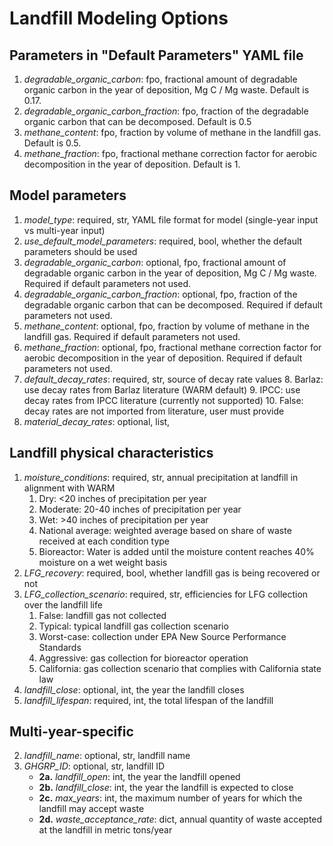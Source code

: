 # Landfill Modeling Options

## Parameters in "Default Parameters" YAML file
1. _degradable_organic_carbon_: fpo, fractional amount of degradable organic carbon in the year of
deposition, Mg C / Mg waste. Default is 0.17.
2. _degradable_organic_carbon_fraction_: fpo, fraction of the degradable organic carbon that can be 
decomposed. Default is 0.5
3. _methane_content_: fpo, fraction by volume of methane in the landfill gas. Default is 0.5.
4. _methane_fraction_: fpo, fractional methane correction factor for aerobic decomposition in the
year of deposition. Default is 1.

## Model parameters
1. _model_type_: required, str, YAML file format for model (single-year input vs multi-year input)
2. _use_default_model_parameters_: required, bool, whether the default parameters should be used
3. _degradable_organic_carbon_: optional, fpo, fractional amount of degradable organic carbon in the year of
deposition, Mg C / Mg waste. Required if default parameters not used.
4. _degradable_organic_carbon_fraction_: optional, fpo, fraction of the degradable organic carbon that can be 
decomposed. Required if default parameters not used.
5. _methane_content_: optional, fpo, fraction by volume of methane in the landfill gas. Required if default
parameters not used.
6. _methane_fraction_: optional, fpo, fractional methane correction factor for aerobic decomposition in the
year of deposition. Required if default parameters not used.
7. _default_decay_rates_: required, str, source of decay rate values
   8. Barlaz: use decay rates from Barlaz literature (WARM default)
   9. IPCC: use decay rates from IPCC literature (currently not supported)
   10. False: decay rates are not imported from literature, user must provide
8. _material_decay_rates_: optional, list, 

## Landfill physical characteristics
1. _moisture_conditions_: required, str, annual precipitation at landfill in alignment with WARM
   1. Dry: <20 inches of precipitation per year
   3. Moderate: 20-40 inches of precipitation per year
   4. Wet: >40 inches of precipitation per year
   5. National average: weighted average based on share of waste received at each condition type
   6. Bioreactor: Water is added until the moisture content reaches 40% moisture on a
   wet weight basis
2. _LFG_recovery_: required, bool, whether landfill gas is being recovered or not
3. _LFG_collection_scenario_: required, str, efficiencies for LFG collection over the landfill life
   1. False: landfill gas not collected
   2. Typical: typical landfill gas collection scenario
   3. Worst-case: collection under EPA New Source Performance Standards
   4. Aggressive: gas collection for bioreactor operation
   5. California: gas collection scenario that complies with California state law
4. _landfill_close_: optional, int, the year the landfill closes
5. _landfill_lifespan_: required, int, the total lifespan of the landfill


## Multi-year-specific
2. _landfill_name_: optional, str, landfill name
2. _GHGRP_ID_: optional, str, landfill ID
   - **2a.** _landfill_open_: int, the year the landfill opened
   - **2b.** _landfill_close_: int, the year the landfill is expected to close
   - **2c.** _max_years_: int, the maximum number of years for which the landfill may accept waste
   - **2d.** _waste_acceptance_rate_: dict, annual quantity of waste accepted at the landfill in metric tons/year


